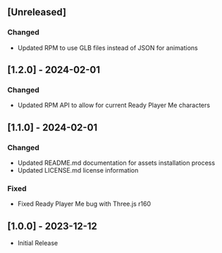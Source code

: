 ## [Unreleased]

### Changed

- Updated RPM to use GLB files instead of JSON for animations

## [1.2.0] - 2024-02-01

### Changed

- Updated RPM API to allow for current Ready Player Me characters

## [1.1.0] - 2024-02-01

### Changed

- Updated README.md documentation for assets installation process
- Updated LICENSE.md license information

### Fixed

- Fixed Ready Player Me bug with Three.js r160

## [1.0.0] - 2023-12-12

- Initial Release
